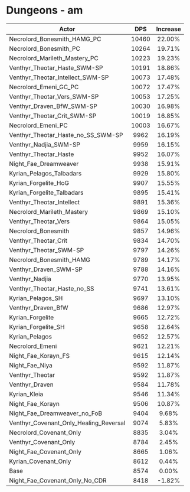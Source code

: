 # Dungeons - am
| Actor | DPS | Increase |
|---|:---:|:---:|
|Necrolord_Bonesmith_HAMG_PC|10460|22.00%|
|Necrolord_Bonesmith_PC|10264|19.71%|
|Necrolord_Marileth_Mastery_PC|10223|19.23%|
|Venthyr_Theotar_Haste_SWM-SP|10191|18.86%|
|Venthyr_Theotar_Intellect_SWM-SP|10073|17.48%|
|Necrolord_Emeni_GC_PC|10072|17.47%|
|Venthyr_Theotar_Vers_SWM-SP|10053|17.25%|
|Venthyr_Draven_BfW_SWM-SP|10030|16.98%|
|Venthyr_Theotar_Crit_SWM-SP|10019|16.85%|
|Necrolord_Emeni_PC|10003|16.67%|
|Venthyr_Theotar_Haste_no_SS_SWM-SP|9962|16.19%|
|Venthyr_Nadjia_SWM-SP|9959|16.15%|
|Venthyr_Theotar_Haste|9952|16.07%|
|Night_Fae_Dreamweaver|9938|15.91%|
|Kyrian_Pelagos_Talbadars|9929|15.80%|
|Kyrian_Forgelite_HoG|9907|15.55%|
|Kyrian_Forgelite_Talbadars|9895|15.41%|
|Venthyr_Theotar_Intellect|9891|15.36%|
|Necrolord_Marileth_Mastery|9869|15.10%|
|Venthyr_Theotar_Vers|9864|15.05%|
|Necrolord_Bonesmith|9857|14.96%|
|Venthyr_Theotar_Crit|9834|14.70%|
|Venthyr_Theotar_SWM-SP|9797|14.26%|
|Necrolord_Bonesmith_HAMG|9789|14.17%|
|Venthyr_Draven_SWM-SP|9788|14.16%|
|Venthyr_Nadjia|9770|13.95%|
|Venthyr_Theotar_Haste_no_SS|9741|13.61%|
|Kyrian_Pelagos_SH|9697|13.10%|
|Venthyr_Draven_BfW|9686|12.97%|
|Kyrian_Forgelite|9665|12.72%|
|Kyrian_Forgelite_SH|9658|12.64%|
|Kyrian_Pelagos|9652|12.57%|
|Necrolord_Emeni|9621|12.21%|
|Night_Fae_Korayn_FS|9615|12.14%|
|Night_Fae_Niya|9592|11.87%|
|Venthyr_Theotar|9592|11.87%|
|Venthyr_Draven|9584|11.78%|
|Kyrian_Kleia|9546|11.34%|
|Night_Fae_Korayn|9506|10.87%|
|Night_Fae_Dreamweaver_no_FoB|9404|9.68%|
|Venthyr_Covenant_Only_Healing_Reversal|9074|5.83%|
|Necrolord_Covenant_Only|8835|3.04%|
|Venthyr_Covenant_Only|8784|2.45%|
|Night_Fae_Covenant_Only|8665|1.06%|
|Kyrian_Covenant_Only|8612|0.44%|
|Base|8574|0.00%|
|Night_Fae_Covenant_Only_No_CDR|8418|-1.82%|
